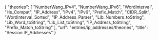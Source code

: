 {
    "theories": [
        "NumberWang_IPv4",
        "NumberWang_IPv6",
        "WordInterval",
        "Hs_Compat",
        "IP_Address",
        "IPv4",
        "IPv6",
        "Prefix_Match",
        "CIDR_Split",
        "WordInterval_Sorted",
        "IP_Address_Parser",
        "Lib_Numbers_toString",
        "Lib_Word_toString",
        "Lib_List_toString",
        "IP_Address_toString",
        "Prefix_Match_toString"
    ],
    "url": "entries/ip_addresses/theories",
    "title": "Session IP_Addresses"
}